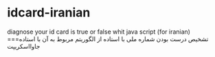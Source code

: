 # idcard-iranian
diagnose your id card is true or false whit java script (for iranian)  ===تشخیص درست بودن شماره ملی  با استاده از الگوریتم مربوط به آن با استاده جاوااسکریپت  
